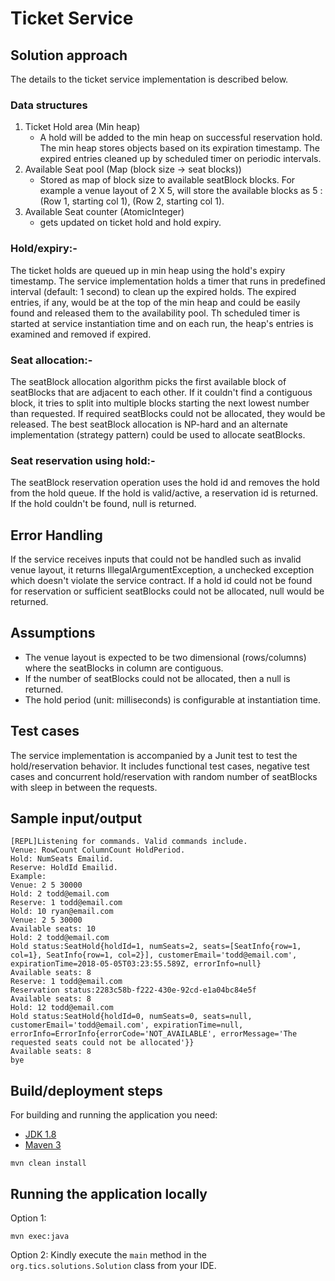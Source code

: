 # Ticket Service

## Solution approach
The details to the ticket service implementation is described below.  

### Data structures

1. Ticket Hold area (Min heap) 
    - A hold will be added to the min heap on successful reservation hold. The min heap stores objects based on its 
    expiration timestamp. The expired entries cleaned up by scheduled timer on periodic intervals.
2. Available Seat pool (Map (block size -> seat blocks))
    - Stored as map of block size to available seatBlock blocks. For example a venue layout of 2 X 5, will store the available 
    blocks as 5 : (Row 1, starting col 1), (Row 2, starting col 1). 
3. Available Seat counter (AtomicInteger) 
    - gets updated on ticket hold and hold expiry.

### Hold/expiry:-
 The ticket holds are queued up in min heap using the hold's expiry timestamp. The service implementation holds a timer
  that runs in predefined interval (default: 1 second) to clean up the expired holds. The expired entries, if any, would
   be at the top of the min heap and could be easily found and released them to the availability pool. Th scheduled timer
    is started at service instantiation time and on each run, the heap's entries is examined and removed if expired. 

### Seat allocation:-
 The seatBlock allocation algorithm picks the first available block of seatBlocks that are adjacent to each other. If it couldn't
  find a contiguous block, it tries to split into multiple blocks starting the next lowest number than requested. If
   required seatBlocks could not be allocated, they would be released. The best seatBlock allocation is NP-hard and an alternate
    implementation (strategy pattern) could be used to allocate seatBlocks.
 
### Seat reservation using hold:-
 The seatBlock reservation operation uses the hold id and removes the hold from the hold queue. If the hold is valid/active,
  a reservation id is returned. If the hold couldn't be found, null is returned. 
 
    
## Error Handling

If the service receives inputs that could not be handled such as invalid venue layout, it returns IllegalArgumentException,
 a unchecked exception which doesn't violate the service contract. If a hold id could not be found for reservation 
 or sufficient seatBlocks could not be allocated, null would be returned.
    
## Assumptions

- The venue layout is expected to be two dimensional (rows/columns) where the seatBlocks in column are contiguous. 
- If the number of seatBlocks could not be allocated, then a null is returned. 
- The hold period (unit: milliseconds) is configurable at instantiation time. 

## Test cases
The service implementation is accompanied by a Junit test to test the hold/reservation behavior. It includes functional
 test cases, negative test cases and concurrent hold/reservation with random number of seatBlocks with sleep in between the requests.

## Sample input/output 
```
[REPL]Listening for commands. Valid commands include. 
Venue: RowCount ColumnCount HoldPeriod.
Hold: NumSeats Emailid.
Reserve: HoldId Emailid.
Example:
Venue: 2 5 30000
Hold: 2 todd@email.com
Reserve: 1 todd@email.com
Hold: 10 ryan@email.com
Venue: 2 5 30000
Available seats: 10
Hold: 2 todd@email.com
Hold status:SeatHold{holdId=1, numSeats=2, seats=[SeatInfo{row=1, col=1}, SeatInfo{row=1, col=2}], customerEmail='todd@email.com', expirationTime=2018-05-05T03:23:55.589Z, errorInfo=null}
Available seats: 8
Reserve: 1 todd@email.com
Reservation status:2283c58b-f222-430e-92cd-e1a04bc84e5f
Available seats: 8
Hold: 12 todd@email.com
Hold status:SeatHold{holdId=0, numSeats=0, seats=null, customerEmail='todd@email.com', expirationTime=null, errorInfo=ErrorInfo{errorCode='NOT_AVAILABLE', errorMessage='The requested seats could not be allocated'}}
Available seats: 8
bye

```

## Build/deployment steps

For building and running the application you need:

- [JDK 1.8](http://www.oracle.com/technetwork/java/javase/downloads/jdk8-downloads-2133151.html)
- [Maven 3](https://maven.apache.org)

```shell
mvn clean install
```

## Running the application locally

Option 1:

```shell
mvn exec:java
```

Option 2:
Kindly execute the `main` method in the `org.tics.solutions.Solution` class from your IDE.

